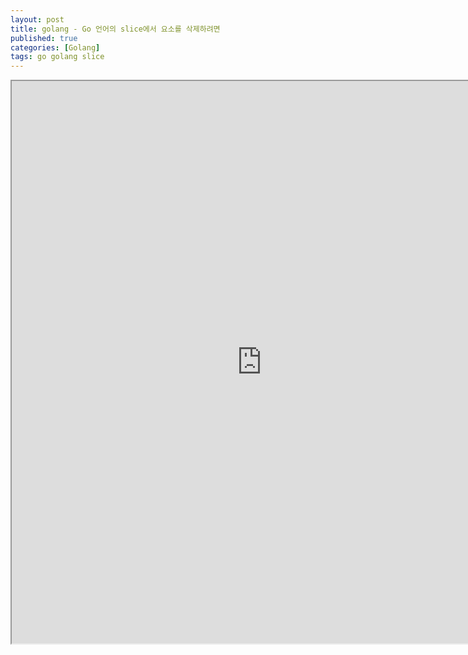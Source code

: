 ```yaml
---
layout: post
title: golang - Go 언어의 slice에서 요소를 삭제하려면
published: true
categories: [Golang]
tags: go golang slice
---
```

<iframe width="800" height="900" src="https://docs.google.com/document/d/e/2PACX-1vSlOBKqpp8Sas5uh9yVa8LOPhZh6-CGJYJXYAWy-7wbWEsA-eB5Tk4cGMKeE2kU5Ops6hoz3qQfGK9M/pub?embedded=true"></iframe>    
  
